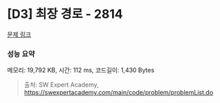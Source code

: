 # [D3] 최장 경로 - 2814 

[문제 링크](https://swexpertacademy.com/main/code/problem/problemDetail.do?contestProbId=AV7GOPPaAeMDFAXB) 

### 성능 요약

메모리: 19,792 KB, 시간: 112 ms, 코드길이: 1,430 Bytes



> 출처: SW Expert Academy, https://swexpertacademy.com/main/code/problem/problemList.do